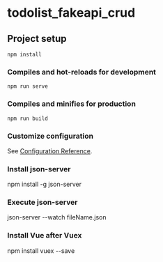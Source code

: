 # todolist_fakeapi_crud

## Project setup
```
npm install
```

### Compiles and hot-reloads for development
```
npm run serve
```

### Compiles and minifies for production
```
npm run build
```

### Customize configuration
See [Configuration Reference](https://cli.vuejs.org/config/).

### Install json-server

npm install -g json-server

### Execute json-server

json-server --watch fileName.json <!-- json-server --watch vueLists.json -->

### Install Vue after Vuex

npm install vuex --save


